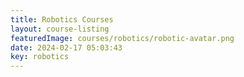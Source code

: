 ```yaml
---
title: Robotics Courses
layout: course-listing
featuredImage: courses/robotics/robotic-avatar.png
date: 2024-02-17 05:03:43
key: robotics
---
```

